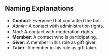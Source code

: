 ## Naming Explanations

* **Contact**: Everyone that contacted the bot.
* *Admin*: A contact with administration rights.
* *Mod*: A contact with moderation rights.
* **Member**: A contact who is participating.
* **Giver**: A member in his role as gift giver.
* **Taker**: A member in his role as gift taker.